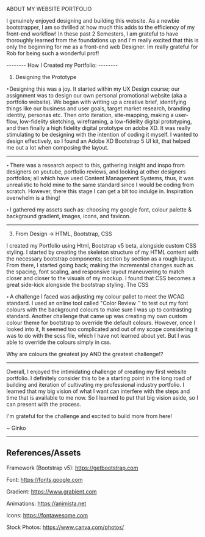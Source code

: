 ABOUT MY WEBSITE PORTFOLIO 

I genuinely enjoyed designing and building this website. As a newbie bootstrapper, I am so thrilled at how much this adds to the efficiency of my front-end workflow!
In these past 2 Semesters, I am grateful to have thoroughly learned from the foundations up and I'm really excited that this is only the beginning for me as a front-end web Designer.
Im really grateful for Rob for being such a wonderful prof!


 -------- How I Created my Portfolio: --------
  
  1. Designing the Prototype
  
‣Designing this was a joy. It started within my UX Design course; our assignment was to design our own personal promotional website (aka a portfolio website). We began with writing up a creative brief, identifying things like our business and user goals, target market research, branding identity, personas etc. Then onto iteration, site-mapping, making a user-flow, low-fidelity sketching, wireframing, a low-fidelity digital prototyping, and then finally a high fidelity digital prototype on adobe XD.
It was really stimulating to be designing with the intention of coding it myself. I wanted to design effectively, so I found an Adobe XD Bootstrap 5 UI kit, that helped me out a lot when composing the layout. 

________________________________________________________________________________________________________________________________________________

‣ There was a research aspect to this, gathering insight and inspo from designers on youtube, portfolio reviews, and looking at other designers portfolios; all which have used Content Management Systems, thus, it was unrealistic to hold mine to the same standard since I would be coding from scratch. However, there this stage I can get a bit too indulge in. Inspiration overwhelm is a thing!

‣ I gathered my assets such as: choosing my google font, colour palette & background gradient, images, icons, and favicon. 
_________________________________________________________________________________________________________________________________________________
3. From Design -> HTML, Bootstrap, CSS

I created my Portfolio using Html, Bootstrap v5 beta, alongside custom CSS styling. I started by creating the skeleton structure of my HTML content with the necessary bootstrap components; section by section as a rough layout. From there, I started going back; making the incremental changes such as the spacing, font scaling, and responsive layout maneuvering to match closer and closer to the visuals of my mockup. I found that CSS becomes a great side-kick alongside the bootstrap styling. The CSS

‣ A challenge I faced was adjusting my colour pallet to meet the WCAG standard. I used an online tool called "Color Review '' to test out my font colours with the background colours to make sure I was up to contrasting standard. 
Another challenge that came up was creating my own custom colour theme for bootstrap to override the default colours. However, once I looked into it, It seemed too complicated and out of my scope considering it was to do with the scss file, which I have not learned about yet. But I was able to override the colours simply in css.

Why are colours the greatest joy AND the greatest challenge!?
_________________________________________________________________________________________________________________________________________________

Overall, I enjoyed the intimidating challenge of creating my first website portfolio. I definitely consider this to be a starting point in the long road of building and iteration of cultivating my professional industry portfolio. I learned that my big vision of what I want can interfere with the steps and time that is available to me now. So I learned to put that big vision aside, so I can present with the process.

I'm grateful for the challenge and excited to build more from here! 

~ Ginko



------------------------
References/Assets
----
Framework (Bootstrap v5):
https://getbootstrap.com

Font:
https://fonts.google.com

Gradient:
https://www.grabient.com

Animations:
https://animista.net

Icons:
https://fontawesome.com

Stock Photos:
https://www.canva.com/photos/